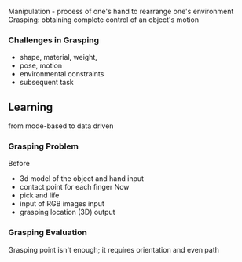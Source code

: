 Manipulation - process of one's hand to rearrange one's environment
Grasping: obtaining complete control of an object's motion

### Challenges in Grasping
- shape, material, weight,
- pose, motion
- environmental constraints
- subsequent task
## Learning
from mode-based to data driven

### Grasping Problem
Before
- 3d model of the object and hand input
- contact point for each finger
Now
- pick and life
- input of RGB images input
- grasping location (3D) output

###  Grasping Evaluation
Grasping point isn't enough; it requires orientation and even path